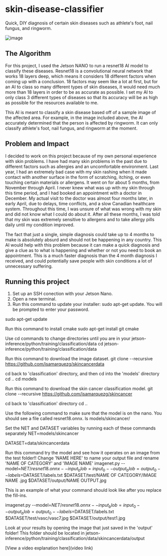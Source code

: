 # skin-disease-classifier
Quick, DIY diagnosis of certain skin diseases such as athlete's foot, nail fungus, and ringworm.

![image](https://github.com/user-attachments/assets/f31110d6-b2e2-47f4-b70f-de1b8adff67a)

## The Algorithm

For this project, I used the Jetson NANO to run a resnet18 AI model to classify these diseases. Resnet18 is a convolutional neural network that works 18 layers deep, which means it considers 18 different factors when coming up with a conclusion. 18 factors may seem like a lot at first, but for an AI to class so many different types of skin diseases, it would need much more than 18 layers in order to be as accurate as possible. I set my AI to only class 3 different types of diseases so that its accuracy will be as high as possible for the resources available to me. 

This AI is meant to classify a skin disease based off of a sample image of the affected area. For example, in the image included above, the AI accurately determined that the person is affected by ringworm. It can only classify athlete's foot, nail fungus, and ringworm at the moment. 

## Problem and Impact

I decided to work on this project because of my own personal experience with skin problems. I have had many skin problems in the past due to different factors such as allergies and an uncomfortable environment. Last year, I had an extremely bad case with my skin rashing when it made contact with another surface in the form of scratching, itching, or even touching certain materials or allergens. It went on for about 5 months, from November through April. I never knew what was up with my skin through this time period, and I had booked an appointment with a doctor in December. My actual visit to the doctor was almost four months later, in early April, due to delays, time conflicts, and a slow Canadian healthcare system. Throughout this time, I was unsure of what was wrong with my skin and did not know what I could do about it. After all these months, I was told that my skin was extremely sensitive to allergens and to take allergy pills daily until my condition improved.

The fact that just a single, simple diagnosis could take up to 4 months to make is absolutely absurd and should not be happening in any country. This AI would help with this problem because it can make a quick diagnosis and give a clue as to what is happening and whether or not you need to book an appointment. This is a much faster diagnosis than the 4 month diagnosis I received, and could potentially save people with skin conditions a lot of unnecessary suffering. 


## Running this project

1. Set up an SSH conection with your Jetson Nano.
2. Open a new terminal.
3. Run this command to update your installer: sudo apt-get update. You will be prompted to enter your password.

sudo apt-get update

Run this command to install cmake
sudo apt-get install git cmake

Use cd commands to change directories until you are in your jetson-inference/python/training/classification/data
cd jetson-inference/python/training/classification/data

Run this command to download the image dataset.
git clone --recursive https://github.com/isamarquezg/skincancerdata

cd back to 'classification' directory, and then cd into the 'models' directory
cd .. cd models

Run this command to download the skin cancer classification model.
git clone --recursive  https://github.com/isamarquezg/skincancer

cd back to 'classification' directory
cd ..

Use the following command to make sure that the model is on the nano. You should see a file called resnet18.onnx.
ls models/skincancer/

Set the NET and DATASET variables by running each of these commands separately
NET=models/skincancer

DATASET=data/skincancerdata

Run this command try the model and see how it operates on an image from the test folder!! Change 'NAME HERE' to name your output file and rename 'NAME OF CATEGORY' and 'IMAGE NAME'
imagenet.py --model=$NET/resnet18.onnx --input_blob=input_0 --output_blob=output_0 --labels=$DATASET/labels.txt $DATASET/test/NAME OF CATEGORY/IMAGE NAME .jpg $DATASET/output/NAME OUTPUT.jpg

This is an example of what your command should look like after you replace the fill-ins.

imagenet.py --model=$NET/resnet18.onnx --input_blob=input_0 --output_blob=output_0 --labels=$DATASET/labels.txt $DATASET/test/vasc/vasc7.jpg $DATASET/output/test1.jpg

Look at your results by opening the image that just saved in the 'output' folder! This folder should be located in jetson-inference/python/training/classification/data/skincancerdata/output

[View a video explanation here](video link)
